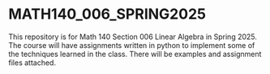 # MATH140_006_SPRING2025
This repository is for Math 140 Section 006 Linear Algebra in Spring 2025. The course will have assignments written in python to implement some of the techniques learned in the class. There will be examples and assignment files attached.
